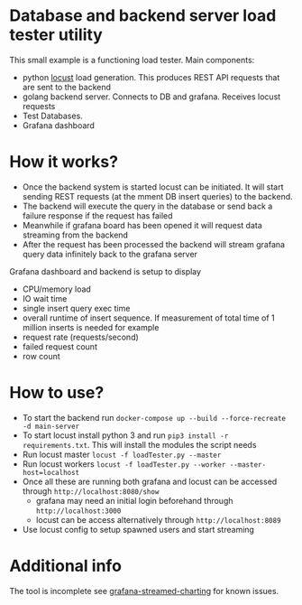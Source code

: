 # Database and backend server load tester utility
This small example is a functioning load tester. 
Main components:
 - python [locust](https://locust.io/) load generation. This produces REST API requests that are sent to the backend
 - golang backend server. Connects to DB and grafana. Receives locust requests
 - Test Databases. 
 - Grafana dashboard
 
 # How it works?
 - Once the backend system is started locust can be initiated. It will start sending REST requests (at the mment DB insert queries) to the backend.
 - The backend will execute the query in the database or send back a failure response if the request has failed
 - Meanwhile if grafana board has been opened it will request data streaming from the backend
 - After the request has been processed the backend will stream grafana query data infinitely back to the grafana server
 
 Grafana dashboard and backend is setup to display
  - CPU/memory load
  - IO wait time
  - single insert query exec time
  - overall runtime of insert sequence. If measurement of total time  of 1 million inserts is needed for example
  - request rate (requests/second)
  - failed request count
  - row count
  
  # How to use?
  - To start the backend run ```docker-compose up --build --force-recreate -d main-server```
  - To start locust install python 3 and run ```pip3 install -r requirements.txt```. This will install the modules the script needs
  - Run locust master ```locust -f loadTester.py --master```
  - Run locust workers ```locust -f loadTester.py --worker --master-host=localhost```
  - Once all these are running both grafana and locust can be accessed through ```http://localhost:8080/show```
    - grafana may need an initial login beforehand through ```http://localhost:3000```
    - locust can be access alternatively through ```http://localhost:8089```
  - Use locust config to setup spawned users and start streaming
  
  # Additional info
  The tool is incomplete see [grafana-streamed-charting](https://github.com/artofimagination/snippets/blob/master/grafana-streamed-charts/README.md) for known issues.
  
    

